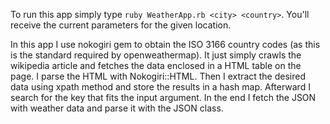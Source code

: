 To run this app simply type ```ruby WeatherApp.rb <city> <country>```. You'll receive the current parameters for the given 
location.


In this app I use nokogiri gem to obtain the ISO 3166 country codes (as this is the standard required by openweathermap). 
It just simply crawls the wikipedia article and fetches the data enclosed in a HTML table on the page. I parse the HTML with 
Nokogiri::HTML. Then I extract the desired data using xpath method and store the results in a hash map. Afterward I search 
for the key that fits the input argument. In the end I fetch the JSON with weather data and parse it with the JSON class.
